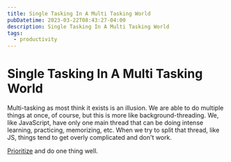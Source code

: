 ```yaml
---
title: Single Tasking In A Multi Tasking World
pubDatetime: 2023-03-22T08:43:27-04:00
description: Single Tasking In A Multi Tasking World
tags:
  - productivity
---
```


# Single Tasking In A Multi Tasking World

Multi-tasking as most think it exists is an illusion. We are able to do multiple things at once, of
course, but this is more like background-threading. We, like JavaScript, have only one main thread
that can be doing intense learning, practicing, memorizing, etc. When we try to split that thread,
like JS, things tend to get overly complicated and don't work.

[Prioritize](priority-is-about-taking-away) and do one thing well.
